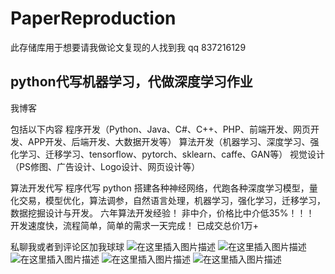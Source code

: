 # PaperReproduction
此存储库用于想要请我做论文复现的人找到我
qq
837216129

## python代写机器学习，代做深度学习作业
我博客

包括以下内容
程序开发（Python、Java、C#、C++、PHP、前端开发、网页开发、APP开发、后端开发、大数据开发等）
算法开发（机器学习、深度学习、强化学习、迁移学习、tensorflow、pytorch、sklearn、caffe、GAN等）
视觉设计（PS修图、广告设计、Logo设计、网页设计等）


算法开发代写  程序代写  python
搭建各种神经网络，代跑各种深度学习模型，量化交易，模型优化，算法调参，自然语言处理，机器学习，强化学习，迁移学习，数据挖掘设计与开发。
六年算法开发经验！
非中介，价格比中介低35%！！！
开发速度快，流程简单，简单的需求一天完成！
已成交总价1万+

私聊我或者到评论区加我球球
![在这里插入图片描述](https://upload-images.jianshu.io/upload_images/1983559-db0c741c4ca11201?imageMogr2/auto-orient/strip%7CimageView2/2/w/1240)
![在这里插入图片描述](https://upload-images.jianshu.io/upload_images/1983559-2a1a5fce2e5d23ad?imageMogr2/auto-orient/strip%7CimageView2/2/w/1240)
![在这里插入图片描述](https://upload-images.jianshu.io/upload_images/1983559-0ae4713bc0ef74fb?imageMogr2/auto-orient/strip%7CimageView2/2/w/1240)
![在这里插入图片描述](https://upload-images.jianshu.io/upload_images/1983559-4b53efb70ad8594e?imageMogr2/auto-orient/strip%7CimageView2/2/w/1240)
![在这里插入图片描述](https://upload-images.jianshu.io/upload_images/1983559-ef5b514f85d511a9?imageMogr2/auto-orient/strip%7CimageView2/2/w/1240)

